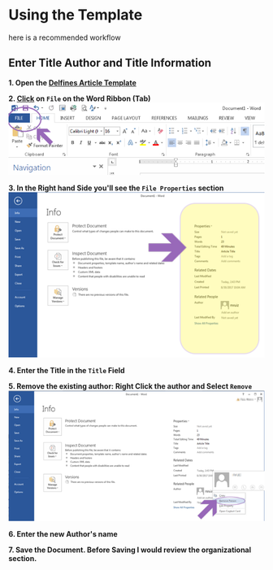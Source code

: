 # Using the Template

here is a recommended workflow

## Enter Title Author and Title Information

 **1. Open the [Delfines Article Template](https://www.dropbox.com/s/av2uuv3rzx2zzvc/deflines-article-template_2018.dotx?dl=0)**

**2. <span style="text-decoration: underline;" class="underline" >Click</span> on `File` on the Word Ribbon (Tab)**
    ![Click on File][1]

**3. In the Right hand Side you'll see the `File Properties` section**
    ![Properties Section on Right hand Side][2]

**4. Enter the Title in the `Title` Field**

**5. Remove the existing author:
      <span class="underline">Right Click</span> the author and <span class="underline">Select</span> `Remove`**
    ![Remove Default Author][3]

**6. Enter the new Author's name**

**7. Save the Document.  Before Saving I would review the organizational section.**

[1]: ./img/ss-001_1523052308.png
[2]: ./img/ss-001_1523054753.png
[3]: ./img/ss-001_1523054406.png
